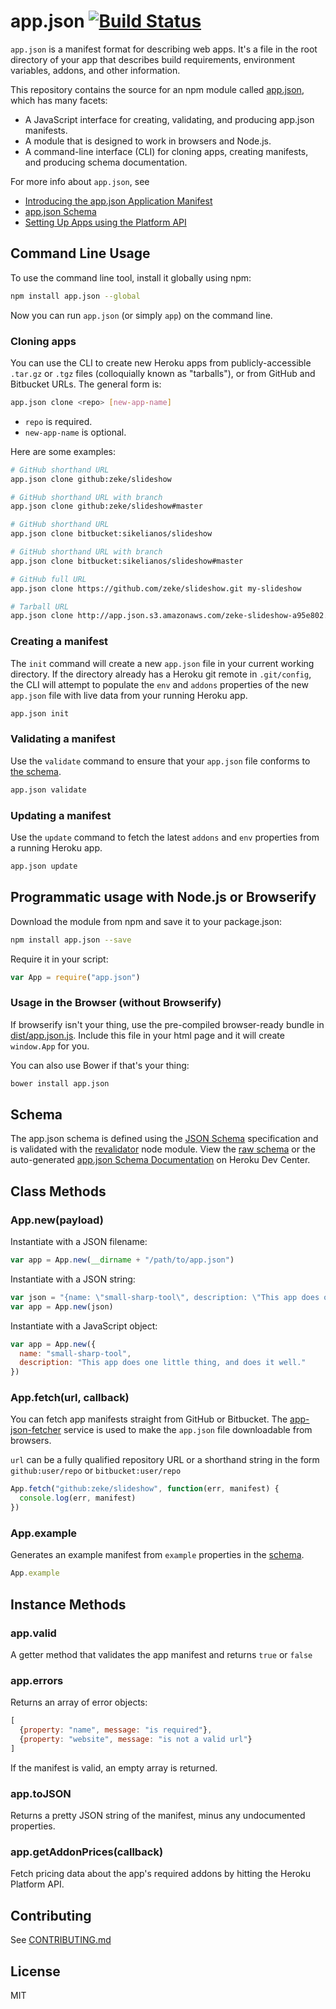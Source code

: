 # app.json [![Build Status](https://travis-ci.org/app-json/app.json.png?branch=master)](https://travis-ci.org/app-json/app.json)

`app.json` is a manifest format for describing web apps. It's a file in the root
directory of your app that describes build requirements, environment variables, addons,
and other information.

This repository contains the source for an npm module called
[app.json](https://www.npmjs.org/package/app.json), which has many facets:

- A JavaScript interface for creating, validating, and producing app.json manifests.
- A module that is designed to work in browsers and Node.js.
- A command-line interface (CLI) for cloning apps, creating manifests, and producing schema documentation.

For more info about `app.json`, see

- [Introducing the app.json Application Manifest](https://blog.heroku.com/archives/2014/5/22/introducing_the_app_json_application_manifest)
- [app.json Schema](https://devcenter.heroku.com/articles/app-json-schema)
- [Setting Up Apps using the Platform API](https://devcenter.heroku.com/articles/setting-up-apps-using-the-heroku-platform-api)

## Command Line Usage

To use the command line tool, install it globally using npm:

```sh
npm install app.json --global
```

Now you can run `app.json` (or simply `app`) on the command line.

### Cloning apps

You can use the CLI to create new Heroku apps from publicly-accessible `.tar.gz`
or `.tgz` files (colloquially known as "tarballs"), or from GitHub and Bitbucket URLs. The general form is:

```sh
app.json clone <repo> [new-app-name]
```

- `repo` is required.
- `new-app-name` is optional.

Here are some examples:

```sh
# GitHub shorthand URL
app.json clone github:zeke/slideshow

# GitHub shorthand URL with branch
app.json clone github:zeke/slideshow#master

# GitHub shorthand URL
app.json clone bitbucket:sikelianos/slideshow

# GitHub shorthand URL with branch
app.json clone bitbucket:sikelianos/slideshow#master

# GitHub full URL
app.json clone https://github.com/zeke/slideshow.git my-slideshow

# Tarball URL
app.json clone http://app.json.s3.amazonaws.com/zeke-slideshow-a95e802.tar.gz
```

### Creating a manifest

The `init` command will create a new `app.json` file in your current
working directory. If the directory already has a Heroku git remote in `.git/config`,
the CLI will attempt to populate the `env` and `addons` properties of the new
`app.json` file with live data from your running Heroku app.

```sh
app.json init
```

### Validating a manifest

Use the `validate` command to ensure that your `app.json` file conforms to [the
schema](https://devcenter.heroku.com/articles/app-json-schema).

```sh
app.json validate
```

### Updating a manifest

Use the `update` command to fetch the latest `addons` and `env` properties from
a running Heroku app.

```sh
app.json update
```

## Programmatic usage with Node.js or Browserify

Download the module from npm and save it to your package.json:

```sh
npm install app.json --save
```

Require it in your script:

```js
var App = require("app.json")
```

### Usage in the Browser (without Browserify)

If browserify isn't your thing, use the pre-compiled browser-ready bundle in
[dist/app.json.js](/dist/app.json.js). Include this file in your html page and it will create
`window.App` for you.

You can also use Bower if that's your thing:

```sh
bower install app.json
```

## Schema

The app.json schema is defined using the [JSON Schema](http://json-schema.org/)
specification and is validated with the
[revalidator](https://github.com/flatiron/revalidator#readme) node module. View
the [raw schema](/lib/schema.js) or the auto-generated [app.json
Schema Documentation](https://devcenter.heroku.com/articles/app-json-schema) on Heroku Dev Center.

## Class Methods

### App.new(payload)

Instantiate with a JSON filename:

```js
var app = App.new(__dirname + "/path/to/app.json")
```

Instantiate with a JSON string:

```js
var json = "{name: \"small-sharp-tool\", description: \"This app does one little thing, and does it well.\"}"
var app = App.new(json)
```

Instantiate with a JavaScript object:

```js
var app = App.new({
  name: "small-sharp-tool",
  description: "This app does one little thing, and does it well."
})
```

### App.fetch(url, callback)

You can fetch app manifests straight from GitHub or Bitbucket. The
[app-json-fetcher](https://github.com/app-json/app-json-fetcher) service is used
to make the `app.json` file downloadable from browsers.

`url` can be a fully qualified repository URL or a shorthand string in the form `github:user/repo` or `bitbucket:user/repo`

```js
App.fetch("github:zeke/slideshow", function(err, manifest) {
  console.log(err, manifest)
})
```

### App.example

Generates an example manifest from `example` properties in the [schema](/schema.js).

```js
App.example
```

## Instance Methods

### app.valid

A getter method that validates the app manifest and returns `true` or `false`

### app.errors

Returns an array of error objects:

```js
[
  {property: "name", message: "is required"},
  {property: "website", message: "is not a valid url"}
]
```

If the manifest is valid, an empty array is returned.

### app.toJSON

Returns a pretty JSON string of the manifest, minus any undocumented properties.

### app.getAddonPrices(callback)

Fetch pricing data about the app's required addons by hitting the Heroku Platform API.

## Contributing

See [CONTRIBUTING.md](/CONTRIBUTING.md)

## License

MIT
